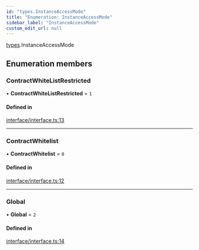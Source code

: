 ```yaml
---
id: "types.InstanceAccessMode"
title: "Enumeration: InstanceAccessMode"
sidebar_label: "InstanceAccessMode"
custom_edit_url: null
---
```


[types](../namespaces/types.md).InstanceAccessMode

## Enumeration members

### ContractWhiteListRestricted

• **ContractWhiteListRestricted** = `1`

#### Defined in

[interface/interface.ts:13](https://github.com/CityOfZion/isengard/blob/f78053a/sdk/src/interface/interface.ts#L13)

___

### ContractWhitelist

• **ContractWhitelist** = `0`

#### Defined in

[interface/interface.ts:12](https://github.com/CityOfZion/isengard/blob/f78053a/sdk/src/interface/interface.ts#L12)

___

### Global

• **Global** = `2`

#### Defined in

[interface/interface.ts:14](https://github.com/CityOfZion/isengard/blob/f78053a/sdk/src/interface/interface.ts#L14)
